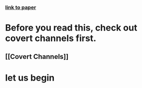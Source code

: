 ### <a href="https://www.usenix.org/system/files/usenixsecurity23-snyder.pdf">link to paper</a>
# Before you read this, check out covert channels first.
## [[Covert Channels]]
# let us begin
